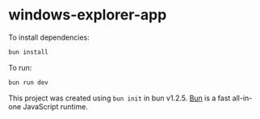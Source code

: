 # windows-explorer-app

To install dependencies:

```bash
bun install
```

To run:

```bash
bun run dev
```

This project was created using `bun init` in bun v1.2.5. [Bun](https://bun.sh) is a fast all-in-one JavaScript runtime.
